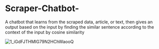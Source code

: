 # Scraper-Chatbot-
A chatbot that learns from the scraped data, article, or text, then gives an output based on the input by finding the similar sentence according to the context of the input by cosine similarity 

![1_iGdFJTHMIG79N2HChWaooQ](https://user-images.githubusercontent.com/57037068/84384220-b67e6100-abfe-11ea-92c5-0377a2d59ba7.gif)
